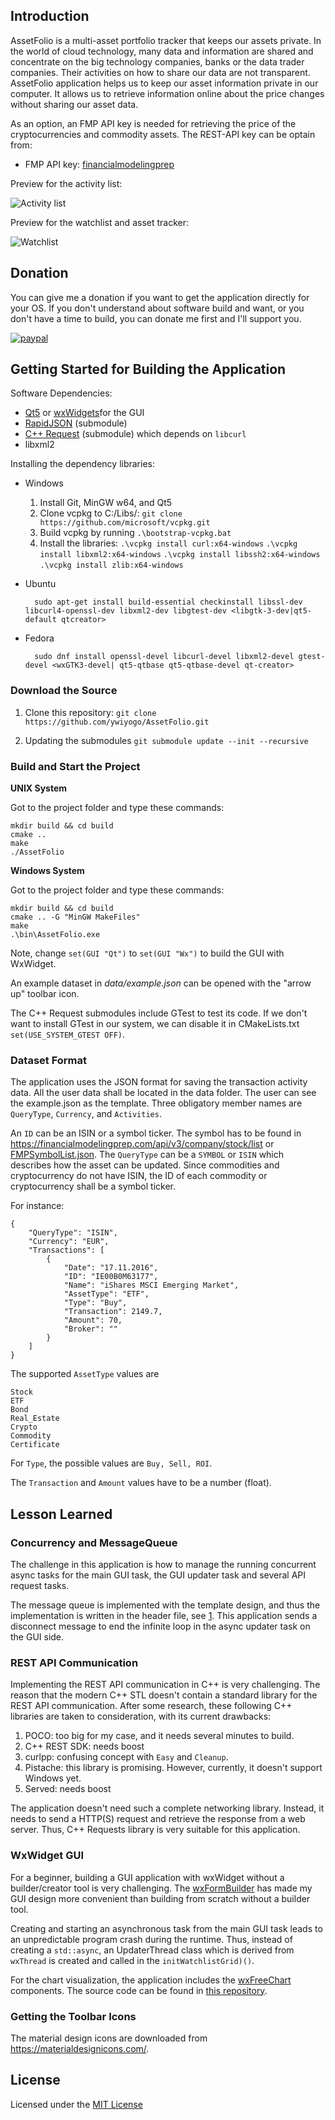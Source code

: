 ## Introduction

AssetFolio is a multi-asset portfolio tracker that keeps our assets private. In the world of cloud technology, many data and information are shared and concentrate on the big technology companies, banks or the data trader companies. Their activities on how to share our data are not transparent. AssetFolio application helps us to keep our asset information private in our computer. It allows us to retrieve information online about the price changes without sharing our asset data.

As an option, an FMP API key is needed for retrieving the price of the cryptocurrencies and commodity assets. The REST-API key can be optain from:
* FMP API key: [financialmodelingprep](https://financialmodelingprep.com/developer/docs/)


Preview for the activity list:

![Activity list][activity]

Preview for the watchlist and asset tracker:

![Watchlist][watchlist]

## Donation

You can give me a donation if you want to get the application directly for your OS. 
If you don't understand about software build and want, or you don't have a time to build, you can donate me first and I'll support you.

[![paypal](https://www.paypalobjects.com/en_US/i/btn/btn_donateCC_LG.gif)](https://www.paypal.com/cgi-bin/webscr?cmd=_s-xclick&hosted_button_id=9H9M4LHP8L8EQ&source=url)

## Getting Started for Building the Application

Software Dependencies:

* [Qt5](https://doc.qt.io/qt-5/gettingstarted.html) or [wxWidgets](https://www.wxwidgets.org/)for the GUI
* [RapidJSON](https://github.com/Tencent/rapidjson) (submodule)
* [C++ Request](https://github.com/whoshuu/cpr) (submodule) which depends on `libcurl`
* libxml2

Installing the dependency libraries:

* Windows

    1. Install Git, MinGW w64, and Qt5
    2. Clone vcpkg to C:/Libs/: `git clone https://github.com/microsoft/vcpkg.git`
    2. Build vcpkg by running `.\bootstrap-vcpkg.bat`
    3. Install the libraries:
          `.\vcpkg install curl:x64-windows`
          `.\vcpkg install libxml2:x64-windows`
          `.\vcpkg install libssh2:x64-windows`
          `.\vcpkg install zlib:x64-windows`

* Ubuntu

        sudo apt-get install build-essential checkinstall libssl-dev libcurl4-openssl-dev libxml2-dev libgtest-dev <libgtk-3-dev|qt5-default qtcreator>

* Fedora

        sudo dnf install openssl-devel libcurl-devel libxml2-devel gtest-devel <wxGTK3-devel| qt5-qtbase qt5-qtbase-devel qt-creator>

### Download the Source

1. Clone this repository: `git clone https://github.com/ywiyogo/AssetFolio.git`

2. Updating the submodules `git submodule update --init --recursive`


### Build and Start the Project

**UNIX System**

Got to the project folder and type these commands:

```
mkdir build && cd build
cmake ..
make
./AssetFolio
```

**Windows System**

Got to the project folder and type these commands:

```
mkdir build && cd build
cmake .. -G "MinGW MakeFiles"
make
.\bin\AssetFolio.exe
```

Note, change `set(GUI "Qt")` to `set(GUI "Wx")` to build the GUI with WxWidget.

An example dataset in _data/example.json_ can be opened with the "arrow up" toolbar icon.

The C++ Request submodules include GTest to test its code. If we don't want to install GTest in our system, we can disable it in CMakeLists.txt `set(USE_SYSTEM_GTEST OFF)`.

### Dataset Format
The application uses the JSON format for saving the transaction activity data. All the user data shall be located in the data folder. The user can see the example.json as the template. Three obligatory member names are `QueryType`, `Currency`, and `Activities`.

An `ID` can be an ISIN or a symbol ticker. The symbol has to be found in https://financialmodelingprep.com/api/v3/company/stock/list or [FMPSymbolList.json](data/FMPSymbolList.json). The `QueryType` can be a `SYMBOL` or `ISIN` which describes how the asset can be updated. Since commodities and cryptocurrency do not have ISIN, the ID of each commodity or cryptocurrency shall be a symbol ticker.

For instance:
```
{
    "QueryType": "ISIN",
    "Currency": "EUR",
    "Transactions": [
        {
            "Date": "17.11.2016",
            "ID": "IE00B0M63177",
            "Name": "iShares MSCI Emerging Market",
            "AssetType": "ETF",
            "Type": "Buy",
            "Transaction": 2149.7,
            "Amount": 70,
            "Broker": ""
        }
    ]
}
```

The supported `AssetType` values are

```
Stock
ETF
Bond
Real_Estate
Crypto
Commodity
Certificate
```

For `Type`, the possible values are `Buy, Sell, ROI`. 

The `Transaction` and `Amount` values have to be a number (float).


## Lesson Learned

### Concurrency and MessageQueue

The challenge in this application is how to manage the running concurrent async tasks for the main GUI task, the GUI updater task and several API request tasks.

The message queue is implemented with the template design, and thus the implementation is written in the header file, see [1](https://stackoverflow.com/a/495056).
This application sends a disconnect message to end the infinite loop in the async updater task on the GUI side.

### REST API Communication
Implementing the REST API communication in C++ is very challenging. The reason that the modern C++ STL doesn't contain a standard library for the REST API communication. After some research, these following C++ libraries are taken to consideration, with its current drawbacks:

1. POCO: too big for my case, and it needs several minutes to build.
2. C++ REST SDK: needs boost
3. curlpp: confusing concept with `Easy` and `Cleanup`.
4. Pistache: this library is promising. However, currently, it doesn't support Windows yet.
5. Served: needs boost

The application doesn't need such a complete networking library. Instead, it needs to send a HTTP(S) request and retrieve the response from a web server. Thus, C++ Requests library is very suitable for this application.

### WxWidget GUI

For a beginner, building a GUI application with wxWidget without a builder/creator tool is very challenging. The [wxFormBuilder](https://github.com/wxFormBuilder/wxFormBuilder) has made my GUI design more convenient than building from scratch without a builder tool.

Creating and starting an asynchronous task from the main GUI task leads to an unpredictable program crash during the runtime. Thus, instead of creating a `std::async`, an UpdaterThread class which is derived from `wxThread` is created and called in the `initWatchlistGrid)()`.

For the chart visualization, the application includes the [wxFreeChart](https://iwbnwif.github.io/freechart_docs/html/index.html) components. The source code can be found in [this repository](https://github.com/iwbnwif/wxFreeChart).


### Getting the Toolbar Icons

The material design icons are downloaded from https://materialdesignicons.com/.

## License

Licensed under the [MIT License](LICENSE)



[activity]: imgs/activity.png "Screenshot of the activity list"
[watchlist]: imgs/watchlist.png "Screenshot of the watchlist and the tracker"
